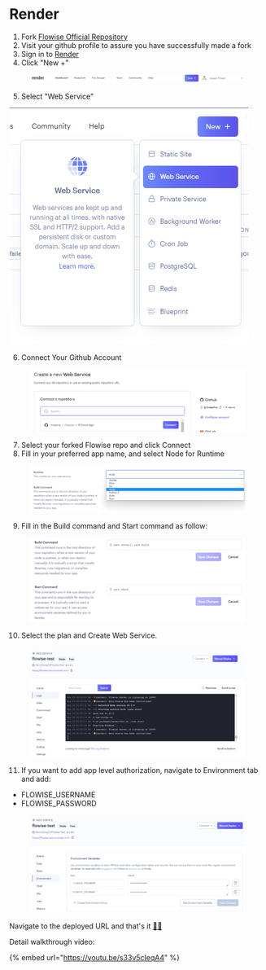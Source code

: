 # Render

1. Fork [Flowise Official Repository](https://github.com/FlowiseAI/Flowise)
2. Visit your github profile to assure you have successfully made a fork
3. Sign in to [Render](https://dashboard.render.com)
4. Click "New +"

<figure><img src="../.gitbook/assets/image (8) (1).png" alt=""><figcaption></figcaption></figure>

5. Select "Web Service"

![](<../.gitbook/assets/image (9) (1).png>)

6. Connect Your Github Account

<figure><img src="../.gitbook/assets/image (10).png" alt=""><figcaption></figcaption></figure>

7. Select your forked Flowise repo and click Connect
8. Fill in your preferred app name, and select Node for Runtime

<figure><img src="../.gitbook/assets/image (5) (1).png" alt=""><figcaption></figcaption></figure>

9. Fill in the Build command and Start command as follow:

<figure><img src="../.gitbook/assets/image (11).png" alt=""><figcaption></figcaption></figure>

10. Select the plan and Create Web Service.&#x20;

<figure><img src="../.gitbook/assets/image (15) (1).png" alt=""><figcaption></figcaption></figure>

11. If you want to add app level authorization, navigate to Environment tab and add:

* FLOWISE\_USERNAME
* FLOWISE\_PASSWORD

<figure><img src="../.gitbook/assets/image (12) (1).png" alt=""><figcaption></figcaption></figure>

Navigate to the deployed URL and that's it [🚀](https://emojipedia.org/rocket/)[🚀](https://emojipedia.org/rocket/)

Detail walkthrough video:

{% embed url="https://youtu.be/s33v5cIeqA4" %}


